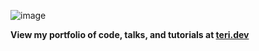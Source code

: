 ![image](https://user-images.githubusercontent.com/19171465/111892463-1e55a980-89d2-11eb-832f-f914118e6df6.png)

**View my portfolio of code, talks, and tutorials at <a href="https://teri.dev">teri.dev</a>**
